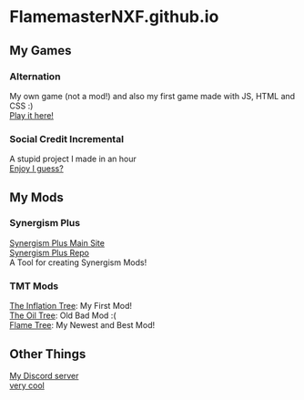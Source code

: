 # FlamemasterNXF.github.io
## My Games
### Alternation 
My own game (not a mod!) and also my first game made with JS, HTML and CSS :) <br>
[Play it here!](https://flamemasternxf.github.io/Alternation/) <br>
### Social Credit Incremental
A stupid project I made in an hour <br>
[Enjoy I guess?](https://flamemasternxf.github.io/social-credit-incremental/) <br>
## My Mods
### Synergism Plus
[Synergism Plus Main Site](https://flamemasternxf.github.io/Synergism-Plus/) <br>
[Synergism Plus Repo](https://github.com/FlamemasterNXF/Synergism-Plus) <br>
A Tool for creating Synergism Mods!
### TMT Mods
[The Inflation Tree](https://flamemasternxf.github.io/The-Inflation-Tree/): My First Mod! <br>
[The Oil Tree](https://flamemasternxf.github.io/the-oil-tree/): Old Bad Mod :( <br>
[Flame Tree](https://flamemasternxf.github.io/Flame-Tree/): My Newest and Best Mod! <br>
## Other Things
[My Discord server](https://discord.gg/Js93DSjBAY) <br> 
[very cool](https://www.reddit.com/r/trollface/comments/njhi15/troll_walk_4k_ultra_hd/?utm_source=share&utm_medium=web2x&context=3) <br>
